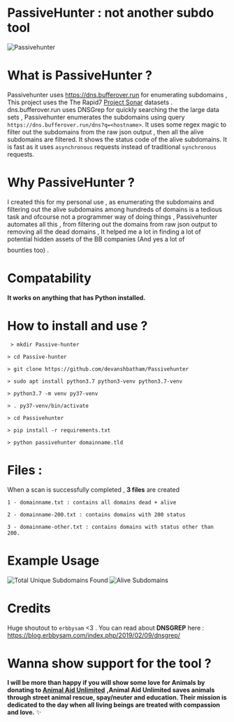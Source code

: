 
  #      PassiveHunter : not another subdo tool
  ![Passivehunter](https://github.com/devanshbatham/Passivehunter/blob/master/Images/passive.PNG)
  
 # **What is PassiveHunter ?**
 Passivehunter uses https://dns.bufferover.run for enumerating subdomains , This project  uses the The Rapid7 [Project Sonar](https://opendata.rapid7.com/) datasets  . dns.bufferover.run uses DNSGrep for quickly searching the the large data sets , Passivehunter enumerates the subdomains using query `https://dns.bufferover.run/dns?q=<hostname>`. It uses some regex magic to filter out the subdomains from the raw json output , then all the alive subdomains are filtered. It shows the status code of the alive subdomains. It is fast as it uses `asynchronous` requests instead of traditional `synchronous` requests.

 # **Why PassiveHunter ?** 
 I created this for my personal use , as enumerating the subdomains and filtering out the alive subdomains among hundreds of domains is a tedious task and ofcourse not a programmer way of doing things , Passivehunter automates all this , from filtering out the domains from raw json output to removing all the dead domains , It helped me a lot in finding a lot of potential hidden assets of the BB companies (And yes a lot of $$$$ bounties too) . 

# **Compatability**
**It works on anything that has Python installed.**

# **How to install and use ?**

` > mkdir Passive-hunter`

`> cd Passive-hunter`

`> git clone https://github.com/devanshbatham/Passivehunter`

`> sudo apt install python3.7 python3-venv python3.7-venv`

`> python3.7 -m venv py37-venv`

`> . py37-venv/bin/activate`

`> cd Passivehunter`

`> pip install -r requirements.txt` 

`> python passivehunter domainname.tld`


# Files :

When a scan is successfully completed , **3 files** are created 

`1 - domainname.txt : contains all domains dead + alive` 

`2 - domainname-200.txt : contains domains with 200 status` 

`3 - domainname-other.txt : contains domains with status other than 200. `


# Example Usage
![Total Unique Subdomains Found](https://github.com/devanshbatham/Passivehunter/blob/master/Images/run1.PNG)
![Alive Subdomains](https://github.com/devanshbatham/Passivehunter/blob/master/Images/run2.PNG)
# Credits 
Huge shoutout to `erbbysam` <3 . 
You can read about **DNSGREP** here : https://blog.erbbysam.com/index.php/2019/02/09/dnsgrep/

#  Wanna show support for the tool ?

**I will be more than happy if you will show some love for Animals by donating to [Animal Aid Unlimited](https://animalaidunlimited.org/)** **,Animal Aid Unlimited saves animals through street animal rescue, spay/neuter and education. Their mission is dedicated to the day when all living beings are treated with compassion and love.** ✨
